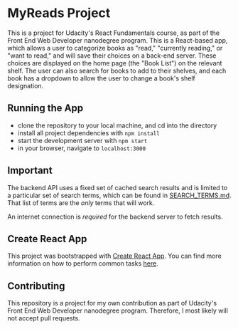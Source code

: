 # MyReads Project

This is a project for Udacity's React Fundamentals course, as part of the Front End Web Developer nanodegree program. This is a React-based app, which allows a user to categorize books as "read," "currently reading," or "want to read," and will save their choices on a back-end server. These choices are displayed on the home page (the "Book List") on the relevant shelf. The user can also search for books to add to their shelves, and each book has a dropdown to allow the user to change a book's shelf designation.

## Running the App

* clone the repository to your local machine, and cd into the directory
* install all project dependencies with `npm install`
* start the development server with `npm start`
* in your browser, navigate to `localhost:3000`

## Important
The backend API uses a fixed set of cached search results and is limited to a particular set of search terms, which can be found in [SEARCH_TERMS.md](SEARCH_TERMS.md). That list of terms are the _only_ terms that will work.

An internet connection is _required_ for the backend server to fetch results.

## Create React App

This project was bootstrapped with [Create React App](https://github.com/facebookincubator/create-react-app). You can find more information on how to perform common tasks [here](https://github.com/facebookincubator/create-react-app/blob/master/packages/react-scripts/template/README.md).

## Contributing

This repository is a project for my own contribution as part of Udacity's Front End Web Developer nanodegree program. Therefore, I most likely will not accept pull requests.
